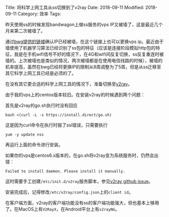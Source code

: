 Title: 将科学上网工具从ss切换到了v2ray
Date: 2018-09-11
Modified: 2018-09-11
Category: 效率
Tags: 

昨天使用ss的时候发现bandwagon上做ss服务的vps IP又被墙了，这是最近几个月来第二次被墙了。

通过[bwg提供的链接](https://kiwivm.64clouds.com/main-exec.php?mode=blacklistcheck)确认IP已经被墙，在这个链接上也可以更换vps ip。最近由于墙使用了机器学习算法已经识别了ss包的特征（应该是连接阶段模拟http包的特征，我是在手机wifi信号不好的情况下，在4G和wifi间反复切换，ss反复重连时被墙的。上次被墙也是类似的情况，两次被墙都是在使用电信线路的时候），被墙的机率提高，虽然在bwg已经将更换IP的限制从8周调整为了5周，但是从ss迁移至其它科学上网工具已经是必须的了。

在没有其它更合适的科学上网工具的情况下，准备切换至[v2ray](https://www.v2ray.com/chapter_00/install.html)。

由于我的vps上的centos版本较旧。在安装v2ray的时候遇到两个问题：
 
首先是v2ray的go.sh执行时没有回应

```
bash <(curl -L -s https://install.direct/go.sh)
```

这是因为curl命令在执行时报了ssl错误，只需要执行

```
yum -y update nss
```

再运行上面的命令进行安装。

如果你的vps是centos6.x版本的，在go.sh将v2ray变为系统服务时，仍然会出错：

```
Failed to install daemon. Please install it manually.
```

这时需要手工创建`/etc/init.d/v2ray`服务脚本，参见[v2ray github issue](https://github.com/v2ray/v2ray-core/issues/101#issuecomment-214670792%5D)。

安装完成后，记得修改`/etc/v2ray/config.json`上的`client id`。

在客户端方面，v2ray的客户端功能没有ss的客户端功能强大，但也基本上够用了。在MacOS上有`V2RayX`，在Android平台上有`v2rayNG`。

